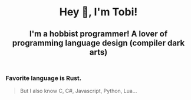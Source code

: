 <h1 align="center">Hey 👋, I'm Tobi!</h1>  
<h2 align="center">
  I'm a hobbist programmer! A lover of programming language design (compiler dark arts)
  <br></br>
</h2>  

### Favorite language is Rust. 
> But I also know C, C#, Javascript, Python, Lua...
